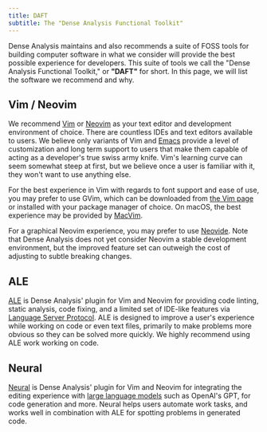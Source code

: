 ```yaml
---
title: DAFT
subtitle: The "Dense Analysis Functional Toolkit"
---
```


Dense Analysis maintains and also recommends a suite of FOSS tools for building
computer software in what we consider will provide the best possible experience
for developers. This suite of tools we call the "Dense Analysis Functional
Toolkit," or **"DAFT"** for short. In this page, we will list the software we
recommend and why.

## Vim / Neovim

We recommend [Vim](https://www.vim.org/) or [Neovim](https://neovim.io/) as your
text editor and development environment of choice. There are countless IDEs and
text editors available to users. We believe only variants of Vim and
[Emacs](https://en.wikipedia.org/wiki/Emacs) provide a level of customization
and long term support to users that make them capable of acting as a developer's
true swiss army knife. Vim's learning curve can seem somewhat steep at first,
but we believe once a user is familiar with it, they won't want to use anything
else.

For the best experience in Vim with regards to font support and ease of use, you
may prefer to use GVim, which can be downloaded from [the Vim
page](https://www.vim.org/download.php) or installed with your package manager
of choice. On macOS, the best experience may be provided by
[MacVim](https://macvim.org/).

For a graphical Neovim experience, you may prefer to use
[Neovide](https://neovide.dev/). Note that Dense Analysis does not yet consider
Neovim a stable development environment, but the improved feature set can
outweigh the cost of adjusting to subtle breaking changes.

## ALE

[ALE](https://github.com/dense-analysis/ale) is Dense Analysis' plugin for Vim
and Neovim for providing code linting, static analysis, code fixing, and a
limited set of IDE-like features via [Language Server
Protocol](https://microsoft.github.io/language-server-protocol/). ALE is
designed to improve a user's experience while working on code or even text
files, primarily to make problems more obvious so they can be solved more
quickly. We highly recommend using ALE work working on code.

## Neural

[Neural](https://github.com/dense-analysis/neural) is Dense Analysis' plugin for
Vim and Neovim for integrating the editing experience with [large language
models](https://en.wikipedia.org/wiki/Large_language_model) such as OpenAI's
GPT, for code generation and more. Neural helps users automate work tasks, and
works well in combination with ALE for spotting problems in generated code.
